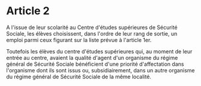 # Article 2

A l'issue de leur scolarité au Centre d'études supérieures de Sécurité Sociale, les élèves choisissent, dans l'ordre de leur rang de sortie, un emploi parmi ceux figurant sur la liste prévue à l'article 1er.

Toutefois les élèves du centre d'études supérieures qui, au moment de leur entrée au centre, avaient la qualité d'agent d'un organisme du régime général de Sécurité Sociale bénéficient d'une priorité d'affectation dans l'organisme dont ils sont issus ou, subsidiairement, dans un autre organisme du régime général de Sécurité Sociale de la même localité.
